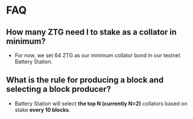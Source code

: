 # FAQ

## How many ZTG need I to stake as a collator in minimum?

- For now, we set 64 ZTG as our minimum collator bond in our testnet Battery
  Station.

## What is the rule for producing a block and selecting a block producer?

- Battery Station will select **the top N (currently N=2)** collators based on
  stake **every 10 blocks**.
